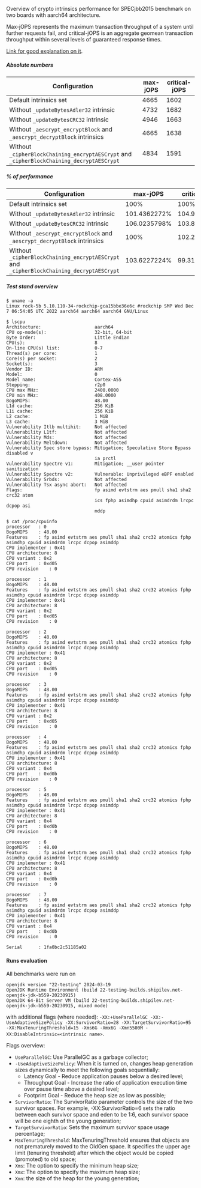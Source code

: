 Overview of crypto intrinsics performance for SPECjbb2015 benchmark on two boards with aarch64 architecture.

Max-jOPS represents the maximum transaction throughput of a system until further requests fail, and critical-jOPS is an aggregate geomean transaction throughput within several levels of guaranteed response times.

[Link for good explanation on it](https://www.anandtech.com/show/16315/the-ampere-altra-review/7#:~:text=That's%20a%20lot%20of%20technicalities,levels%20of%20guaranteed%20response%20times%2C).

##### Absolute numbers

| Configuration                                                                             | max-jOPS | critical-jOPS |
| ----------------------------------------------------------------------------------------- | -------- | ------------- |
| Default intrinsics set                                                                    | 4665     | 1602          |
| Without `_updateBytesAdler32` intrinsic                                                   | 4732     | 1682          |
| Without `_updateBytesCRC32` intrinsic                                                     | 4946     | 1663          |
| Without `_aescrypt_encryptBlock` and `_aescrypt_decryptBlock` intrinsics                  | 4665     | 1638          |
| Without `_cipherBlockChaining_encryptAESCrypt` and `_cipherBlockChaining_decryptAESCrypt` | 4834     | 1591          |

##### % of performance

| Configuration                                                                             | max-jOPS     | critical-jOPS     |
| ----------------------------------------------------------------------------------------- | ------------ | ----------------- |
| Default intrinsics set                                                                    | 100%         | 100%              |
| Without `_updateBytesAdler32` intrinsic                                                   | 101.4362272% | 104.9937578%      |
| Without `_updateBytesCRC32` intrinsic                                                     | 106.0235798% | 103.8077403%      |
| Without `_aescrypt_encryptBlock` and `_aescrypt_decryptBlock` intrinsics                  | 100%         | 102.247191%       |
| Without `_cipherBlockChaining_encryptAESCrypt` and `_cipherBlockChaining_decryptAESCrypt` | 103.6227224% | 99.3133583%       |


##### Test stand overview

```
$ uname -a
Linux rock-5b 5.10.110-34-rockchip-gca15bbe36e6c #rockchip SMP Wed Dec 7 06:54:05 UTC 2022 aarch64 aarch64 aarch64 GNU/Linux
```

```
$ lscpu
Architecture:                    aarch64
CPU op-mode(s):                  32-bit, 64-bit
Byte Order:                      Little Endian
CPU(s):                          8
On-line CPU(s) list:             0-7
Thread(s) per core:              1
Core(s) per socket:              2
Socket(s):                       3
Vendor ID:                       ARM
Model:                           0
Model name:                      Cortex-A55
Stepping:                        r2p0
CPU max MHz:                     2400.0000
CPU min MHz:                     408.0000
BogoMIPS:                        48.00
L1d cache:                       256 KiB
L1i cache:                       256 KiB
L2 cache:                        1 MiB
L3 cache:                        3 MiB
Vulnerability Itlb multihit:     Not affected
Vulnerability L1tf:              Not affected
Vulnerability Mds:               Not affected
Vulnerability Meltdown:          Not affected
Vulnerability Spec store bypass: Mitigation; Speculative Store Bypass disabled v
                                 ia prctl
Vulnerability Spectre v1:        Mitigation; __user pointer sanitization
Vulnerability Spectre v2:        Vulnerable: Unprivileged eBPF enabled
Vulnerability Srbds:             Not affected
Vulnerability Tsx async abort:   Not affected
Flags:                           fp asimd evtstrm aes pmull sha1 sha2 crc32 atom
                                 ics fphp asimdhp cpuid asimdrdm lrcpc dcpop asi
                                 mddp
```

```
$ cat /proc/cpuinfo
processor	: 0
BogoMIPS	: 48.00
Features	: fp asimd evtstrm aes pmull sha1 sha2 crc32 atomics fphp asimdhp cpuid asimdrdm lrcpc dcpop asimddp
CPU implementer	: 0x41
CPU architecture: 8
CPU variant	: 0x2
CPU part	: 0xd05
CPU revision	: 0

processor	: 1
BogoMIPS	: 48.00
Features	: fp asimd evtstrm aes pmull sha1 sha2 crc32 atomics fphp asimdhp cpuid asimdrdm lrcpc dcpop asimddp
CPU implementer	: 0x41
CPU architecture: 8
CPU variant	: 0x2
CPU part	: 0xd05
CPU revision	: 0

processor	: 2
BogoMIPS	: 48.00
Features	: fp asimd evtstrm aes pmull sha1 sha2 crc32 atomics fphp asimdhp cpuid asimdrdm lrcpc dcpop asimddp
CPU implementer	: 0x41
CPU architecture: 8
CPU variant	: 0x2
CPU part	: 0xd05
CPU revision	: 0

processor	: 3
BogoMIPS	: 48.00
Features	: fp asimd evtstrm aes pmull sha1 sha2 crc32 atomics fphp asimdhp cpuid asimdrdm lrcpc dcpop asimddp
CPU implementer	: 0x41
CPU architecture: 8
CPU variant	: 0x2
CPU part	: 0xd05
CPU revision	: 0

processor	: 4
BogoMIPS	: 48.00
Features	: fp asimd evtstrm aes pmull sha1 sha2 crc32 atomics fphp asimdhp cpuid asimdrdm lrcpc dcpop asimddp
CPU implementer	: 0x41
CPU architecture: 8
CPU variant	: 0x4
CPU part	: 0xd0b
CPU revision	: 0

processor	: 5
BogoMIPS	: 48.00
Features	: fp asimd evtstrm aes pmull sha1 sha2 crc32 atomics fphp asimdhp cpuid asimdrdm lrcpc dcpop asimddp
CPU implementer	: 0x41
CPU architecture: 8
CPU variant	: 0x4
CPU part	: 0xd0b
CPU revision	: 0

processor	: 6
BogoMIPS	: 48.00
Features	: fp asimd evtstrm aes pmull sha1 sha2 crc32 atomics fphp asimdhp cpuid asimdrdm lrcpc dcpop asimddp
CPU implementer	: 0x41
CPU architecture: 8
CPU variant	: 0x4
CPU part	: 0xd0b
CPU revision	: 0

processor	: 7
BogoMIPS	: 48.00
Features	: fp asimd evtstrm aes pmull sha1 sha2 crc32 atomics fphp asimdhp cpuid asimdrdm lrcpc dcpop asimddp
CPU implementer	: 0x41
CPU architecture: 8
CPU variant	: 0x4
CPU part	: 0xd0b
CPU revision	: 0

Serial		: 1fa0bc2c51185a02
```

#### Runs evaluation

All benchmarks were run on

```
openjdk version "22-testing" 2024-03-19
OpenJDK Runtime Environment (build 22-testing-builds.shipilev.net-openjdk-jdk-b559-20230915)
OpenJDK 64-Bit Server VM (build 22-testing-builds.shipilev.net-openjdk-jdk-b559-20230915, mixed mode)
```

with additional flags (where needed): `-XX:+UseParallelGC -XX:-UseAdaptiveSizePolicy -XX:SurvivorRatio=28 -XX:TargetSurvivorRatio=95 -XX:MaxTenuringThreshold=15 -Xms6G -Xmx6G -Xmn5500M -XX:DisableIntrinsic=<intrinsic name>`.

Flags overview:
- `UseParallelGC`: Use ParallelGC as a garbage collector;
- `-UseAdaptiveSizePolicy`: When it is turned on, changes heap generation sizes dynamically to meet the following goals sequentially:
  - Latency Goal - Reduce application pauses below a desired level;
  - Throughput Goal - Increase the ratio of application execution time over pause time above a desired level;
  - Footprint Goal - Reduce the heap size as low as possible;
- `SurvivorRatio`: The SurvivorRatio parameter controls the size of the two survivor spaces. For example, -XX:SurvivorRatio=6 sets the ratio between each survivor space and eden to be 1:6, each survivor space will be one eighth of the young generation;
- `TargetSurvivorRatio`: Sets the maximum survivor space usage percentage;
- `MaxTenuringThreshold`: MaxTenuringThreshold ensures that objects are not prematurely moved to the OldGen space. It specifies the upper age limit (tenuring threshold) after which the object would be copied (promoted) to old space;
- `Xms`: The option to specify the minimum heap size;
- `Xmx`: The option to specify the maximum heap size;
- `Xmn`: the size of the heap for the young generation;
